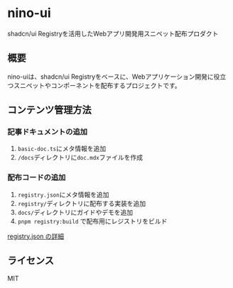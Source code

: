 # nino-ui

shadcn/ui Registryを活用したWebアプリ開発用スニペット配布プロダクト

## 概要

nino-uiは、shadcn/ui Registryをベースに、Webアプリケーション開発に役立つスニペットやコンポーネントを配布するプロジェクトです。

## コンテンツ管理方法

### 記事ドキュメントの追加

1. `basic-doc.ts`にメタ情報を追加
2. `/docs`ディレクトリに`doc.mdx`ファイルを作成

### 配布コードの追加

1. `registry.json`にメタ情報を追加
2. `registry/`ディレクトリに配布する実装を追加
3. `docs/`ディレクトリにガイドやデモを追加
4. `pnpm registry:build` で配布用にレジストリをビルド

[registry.json の詳細](https://ui.shadcn.com/docs/registry/registry-item-json)

## ライセンス

MIT
